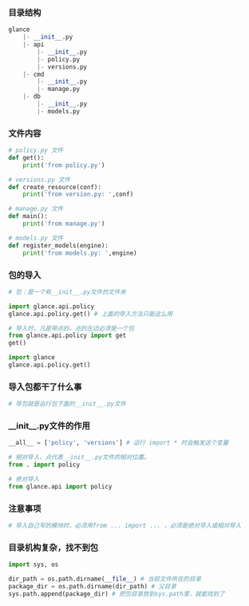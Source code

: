 ### 目录结构
```python
glance
    |- __init__.py
    |- api
        |- __init__.py
        |- policy.py
        |- versions.py
    |- cmd
        |- __init__.py
        |- manage.py
    |- db
        |- __init__.py
        |- models.py
```

### 文件内容
```python
# policy.py 文件
def get():
    print('from policy.py')

# versions.py 文件
def create_resource(conf):
    print('from version.py: ',conf)

# manage.py 文件
def main():
    print('from manage.py')

# models.py 文件
def register_models(engine):
    print('from models.py: ',engine)
```

### 包的导入
```python
# 包：是一个有__init__.py文件的文件夹

import glance.api.policy
glance.api.policy.get() # 上面的导入方法只能这么用

# 导入时，凡是带点的，点的左边必须是一个包
from glance.api.policy import get
get()

import glance
glance.api.policy.get()
```

### 导入包都干了什么事
```python
# 导包就是运行包下面的__init__.py文件
```

### \_\_init__.py文件的作用
```python
__all__ = ['policy', 'versions'] # 运行 import * 时会触发这个变量

# 相对导入，点代表__init__.py文件的相对位置。
from . import policy

# 绝对导入
from glance.api import policy
```

### 注意事项
```python
# 导入自己写的模块时，必须用from ... import ... ，必须是绝对导入或相对导入
```

### 目录机构复杂，找不到包
```python
import sys, os

dir_path = os.path.dirname(__file__) # 当前文件所在的目录
package_dir = os.path.dirname(dir_path) # 父目录
sys.path.append(package_dir) # 把包目录放到sys.path里，就能找到了
```

























